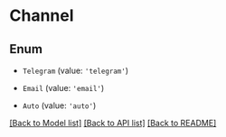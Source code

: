 # Channel


## Enum

* `Telegram` (value: `'telegram'`)

* `Email` (value: `'email'`)

* `Auto` (value: `'auto'`)

[[Back to Model list]](../README.md#documentation-for-models) [[Back to API list]](../README.md#documentation-for-api-endpoints) [[Back to README]](../README.md)
